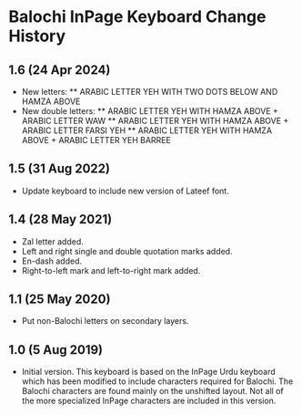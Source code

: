 Balochi InPage Keyboard Change History
======================================

1.6 (24 Apr 2024)
-----------------
* New letters: 
** ARABIC LETTER YEH WITH TWO DOTS BELOW AND HAMZA ABOVE
* New double letters:
** ARABIC LETTER YEH WITH HAMZA ABOVE + ARABIC LETTER WAW
** ARABIC LETTER YEH WITH HAMZA ABOVE + ARABIC LETTER FARSI YEH
** ARABIC LETTER YEH WITH HAMZA ABOVE + ARABIC LETTER YEH BARREE

1.5 (31 Aug 2022)
-----------------
* Update keyboard to include new version of Lateef font.

1.4 (28 May 2021)
-----------------
* Zal letter added.
* Left and right single and double quotation marks added.
* En-dash added.
* Right-to-left mark and left-to-right mark added. 

1.1 (25 May 2020)
-----------------
* Put non-Balochi letters on secondary layers.

1.0 (5 Aug 2019)
----------------
* Initial version.
This keyboard is based on the InPage Urdu keyboard which has been modified to include
characters required for Balochi. The Balochi characters are found mainly on the unshifted
layout. Not all of the more specialized InPage characters are included in this version.